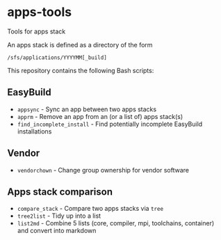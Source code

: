 # apps-tools
Tools for apps stack

An apps stack is defined as a directory of the form
```
/sfs/applications/YYYYMM[_build]
```

This repository contains the following Bash scripts:

## EasyBuild
- `appsync` - Sync an app between two apps stacks
- `apprm` - Remove an app from an (or a list of) apps stack(s)
- `find_incomplete_install` - Find potentially incomplete EasyBuild installations

## Vendor
- `vendorchown` - Change group ownership for vendor software

## Apps stack comparison
- `compare_stack` - Compare two apps stacks via `tree`
- `tree2list` - Tidy up into a list
- `list2md` - Combine 5 lists (core, compiler, mpi, toolchains, container) and convert into markdown
